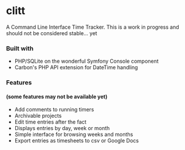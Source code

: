 # clitt

A Command Line Interface Time Tracker. This is a work in progress and should not be considered stable... yet

### Built with
* PHP/SQLite on the wonderful Symfony Console component
* Carbon's PHP API extension for DateTime handling

### Features
#### (some features may not be available yet)
* Add comments to running timers
* Archivable projects
* Edit time entries after the fact
* Displays entries by day, week or month
* Simple interface for browsing weeks and months
* Export entries as timesheets to csv or Google Docs
